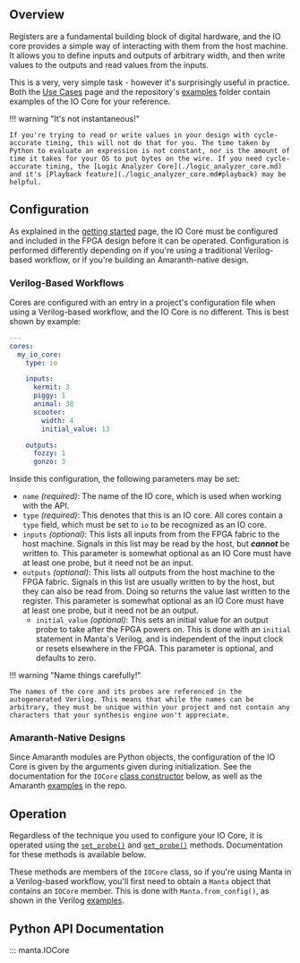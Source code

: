 
## Overview
Registers are a fundamental building block of digital hardware, and the IO core provides a simple way of interacting with them from the host machine. It allows you to define inputs and outputs of arbitrary width, and then write values to the outputs and read values from the inputs.

This is a very, very simple task - however it's surprisingly useful in practice. Both the [Use Cases](../use_cases) page and the repository's [examples](https://github.com/fischermoseley/manta/tree/main/examples) folder contain examples of the IO Core for your reference.

!!! warning "It's not instantaneous!"

    If you're trying to read or write values in your design with cycle-accurate timing, this will not do that for you. The time taken by Python to evaluate an expression is not constant, nor is the amount of time it takes for your OS to put bytes on the wire. If you need cycle-accurate timing, the [Logic Analyzer Core](./logic_analyzer_core.md) and it's [Playback feature](./logic_analyzer_core.md#playback) may be helpful.

## Configuration

As explained in the [getting started](../getting_started) page, the IO Core must be configured and included in the FPGA design before it can be operated. Configuration is performed differently depending on if you're using a traditional Verilog-based workflow, or if you're building an Amaranth-native design.

### Verilog-Based Workflows

Cores are configured with an entry in a project's configuration file when using a Verilog-based workflow, and the IO Core is no different. This is best shown by example:

```yaml
---
cores:
  my_io_core:
    type: io

    inputs:
      kermit: 3
      piggy: 1
      animal: 38
      scooter:
        width: 4
        initial_value: 13

    outputs:
      fozzy: 1
      gonzo: 3

```
Inside this configuration, the following parameters may be set:

- `name` _(required)_: The name of the IO core, which is used when working with the API.
- `type` _(required)_: This denotes that this is an IO core. All cores contain a `type` field, which must be set to `io` to be recognized as an IO core.
- `inputs` _(optional)_: This lists all inputs from from the FPGA fabric to the host machine. Signals in this list may be read by the host, but ___cannot___ be written to. This parameter is somewhat optional as an IO Core must have at least one probe, but it need not be an input.
- `outputs` _(optional)_: This lists all outputs from the host machine to the FPGA fabric. Signals in this list are usually written to by the host, but they can also be read from. Doing so returns the value last written to the register. This parameter is somewhat optional as an IO Core must have at least one probe, but it need not be an output.
    - `initial_value` _(optional)_: This sets an initial value for an output probe to take after the FPGA powers on. This is done with an `initial` statement in Manta's Verilog, and is independent of the input clock or resets elsewhere in the FPGA. This parameter is optional, and defaults to zero.
<!-- - `user_clock` _(optional)_: If set to True, an extra input port will be added to the `manta` module for an clock input to run the IO core on. This lets the IO Core handle clock domain crossing through its internal buffers. If set to False, Manta will run the IO core from its internal clock (the one provided through `manta`'s `clk` port). This parameter is optional, and defaults to False. More information is available in the [architecture](../architecture#io-core) page. -->

!!! warning "Name things carefully!"

    The names of the core and its probes are referenced in the autogenerated Verilog. This means that while the names can be arbitrary, they must be unique within your project and not contain any characters that your synthesis engine won't appreciate.

### Amaranth-Native Designs

Since Amaranth modules are Python objects, the configuration of the IO Core is given by the arguments given during initialization. See the documentation for the `IOCore` [class constructor](#manta.IOCore) below, as well as the Amaranth [examples](https://github.com/fischermoseley/manta/tree/main/examples/amaranth) in the repo.

## Operation

Regardless of the technique you used to configure your IO Core, it is operated using the [`set_probe()`](#manta.IOCore.set_probe) and [`get_probe()`](#manta.IOCore.get_probe) methods. Documentation for these methods is available below.

These methods are members of the `IOCore` class, so if you're using Manta in a Verilog-based workflow, you'll first need to obtain a `Manta` object that contains an `IOCore` member. This is done with `Manta.from_config()`, as shown in the Verilog [examples](https://github.com/fischermoseley/manta/tree/main/examples/verilog).


## Python API Documentation

::: manta.IOCore
